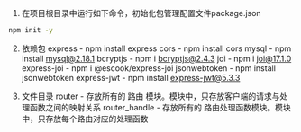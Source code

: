1. 在项目根目录中运行如下命令，初始化包管理配置文件package.json
```bash
npm init -y
```


2. 依赖包
express - npm install express
cors - npm install cors
mysql - npm install mysql@2.18.1
bcryptjs - npm i bcryptjs@2.4.3
joi - npm i joi@17.1.0
express-joi - npm i @escook/express-joi
jsonwebtoken - npm install jsonwebtoken
express-jwt - npm install express-jwt@5.3.3


3. 文件目录
router - 存放所有的 路由 模块。模块中，只存放客户端的请求与处理函数之间的映射关系
router_handle - 存放所有的 路由处理函数模块。模块中，只存放每个路由对应的处理函数

